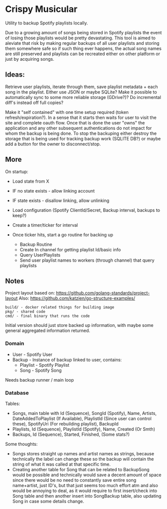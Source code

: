 # Crispy Musicular

Utility to backup Spotify playlists locally.

Due to a growing amount of songs being stored in Spotify playlists the event of losing
those playlists would be pretty devastating. This tool is aimed to aleviate that risk by
making regular backups of all user playlists and storing them somewhere safe so if such
thing ever happens, the actual song names are still preserved and playlists can be recreated
either on other platform or just by acquiring songs.

## Ideas:

Retrieve user playlists, iterate through them, save playlist metadata + each song in the playlist.
Either use JSON or maybe SQLite?
Make it possible to automatically sync to some more reliable storage (GDrive?)?
Do incremental diff's instead off full copies?

Make it "self contained" with one time setup required (token refresh/expiration?).
In a sense that it starts then waits for user to visit the site and complete oauth flow. Once that
is done the user "owns" the application and any other subsequent authentications do not impact for
whom the backup is being done. To stop the backuping either destroy the storage that is being used for
tracking backup work (SQLITE DB?) or maybe add a button for the owner to disconnect/stop.

## More

On startup:

- Load state from X
- IF no state exists - allow linking account
- IF state exists - disallow linking, allow unlinking

- Load configuration (Spotify ClientId/Secret, Backup interval, backups to keep?)
- Create a timer/ticker for interval
- Once ticker hits, start a go routine for backing up

  - Backup Routine
  - Create In channel for getting playlist Id/basic info
  - Query UserPlaylists
  - Send user playlist names to workers (through channel) that query playlists


## Notes

Project layout based on: https://github.com/golang-standards/project-layout
Also: https://github.com/katzien/go-structure-examples/

```
build/ - docker related things for building image
pkg/ - shared code
cmd/ - final binary that runs the code
```

Initial version should just store backed up information, with maybe some general aggregated information returned.

### Domain

- User - Spotify User
- Backup - Instance of backup linked to user, contains:
  - Playlist - Spotify Playlist
  - Song - Spotify Song

Needs backup runner / main loop

### Database

Tables:
- Songs, main table with Id (Sequence), SongId (Spotify), Name, Artists, DateAddedToPlaylist (If Available), PlaylistId (Since user can control these), SpotifyUri (For rebuilding playlist), BackupId
- Playlists, Id (Sequence), PlaylistId (Spotify), Name, Created (Or Smth)
- Backups, Id (Sequence), Started, Finished, (Some stats?)

Some thoughts:
- Songs stores straight up names and artist names as strings, because technically the label can change these so the backup will contain the string of what it was called at that specific time.
- Creating another table for Song that can be related to BackupSong would be possible and technically would save a decent amount of space since there would be no need to constantly save entire song name+artist, just ID's, but that just seems too much effort atm and also would be annoying to deal, as it would require to first insert/check into Song table and then another insert into SongBackup table, also updating Song in case some details change.
